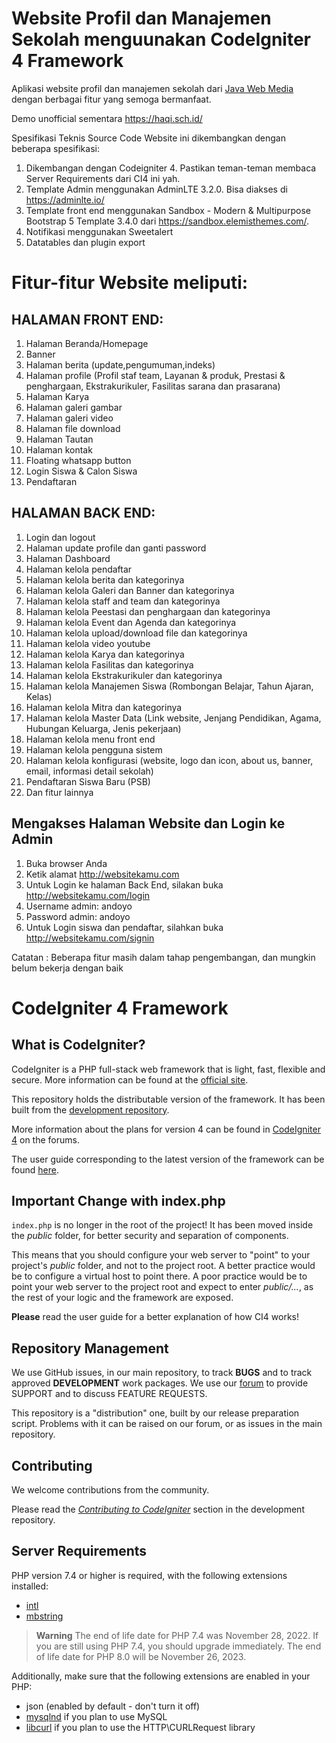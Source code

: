# Website Profil dan Manajemen Sekolah menguunakan CodeIgniter 4 Framework
Aplikasi website profil dan manajemen sekolah dari [Java Web Media](https://javawebmedia.com/) dengan berbagai fitur yang semoga bermanfaat. 

Demo unofficial sementara https://haqi.sch.id/

Spesifikasi Teknis Source Code
Website ini dikembangkan dengan beberapa spesifikasi:
1. Dikembangan dengan Codeigniter 4. Pastikan teman-teman membaca Server Requirements dari CI4 ini yah.
2. Template Admin menggunakan AdminLTE 3.2.0. Bisa diakses di https://adminlte.io/
3. Template front end menggunakan Sandbox - Modern & Multipurpose Bootstrap 5 Template 3.4.0 dari https://sandbox.elemisthemes.com/.
4. Notifikasi menggunakan Sweetalert
5. Datatables dan plugin export

# Fitur-fitur Website meliputi:

## HALAMAN FRONT END:

1. Halaman Beranda/Homepage
2. Banner
3. Halaman berita (update,pengumuman,indeks)
4.  Halaman profile (Profil staf team, Layanan & produk, Prestasi & penghargaan, Ekstrakurikuler, Fasilitas sarana dan prasarana)
5. Halaman Karya
6. Halaman galeri gambar
7. Halaman galeri video
8. Halaman file download
9. Halaman Tautan
10. Halaman kontak
11. Floating whatsapp button
12. Login Siswa & Calon Siswa
13. Pendaftaran

## HALAMAN BACK END:
1. Login dan logout
2. Halaman update profile dan ganti password
3. Halaman Dashboard
4. Halaman kelola pendaftar
5. Halaman kelola berita dan kategorinya
6. Halaman kelola Galeri dan Banner dan kategorinya
7. Halaman kelola staff and team dan kategorinya
8. Halaman kelola Peestasi dan penghargaan dan kategorinya
9. Halaman kelola Event dan Agenda dan kategorinya
10. Halaman kelola upload/download file dan kategorinya
11. Halaman kelola video youtube
12. Halaman kelola Karya dan kategorinya
13. Halaman kelola Fasilitas dan kategorinya
14. Halaman kelola Ekstrakurikuler dan kategorinya
15. Halaman kelola Manajemen Siswa (Rombongan Belajar, Tahun Ajaran, Kelas)
16. Halaman kelola Mitra dan kategorinya
17. Halaman kelola Master Data (Link website, Jenjang Pendidikan, Agama, Hubungan Keluarga, Jenis pekerjaan)
18. Halaman kelola menu front end
19. Halaman kelola pengguna sistem
20. Halaman kelola konfigurasi (website, logo dan icon, about us, banner, email, informasi detail sekolah)
21. Pendaftaran Siswa Baru (PSB)
22. Dan fitur lainnya

## Mengakses Halaman Website dan Login ke Admin
1. Buka browser Anda
2. Ketik alamat http://websitekamu.com
3. Untuk Login ke halaman Back End, silakan buka http://websitekamu.com/login
4. Username admin: andoyo
6. Password admin: andoyo
5. Untuk Login siswa dan pendaftar, silahkan buka http://websitekamu.com/signin

Catatan : Beberapa fitur masih dalam tahap pengembangan, dan mungkin belum bekerja dengan baik

# CodeIgniter 4 Framework

## What is CodeIgniter?

CodeIgniter is a PHP full-stack web framework that is light, fast, flexible and secure.
More information can be found at the [official site](https://codeigniter.com).

This repository holds the distributable version of the framework.
It has been built from the
[development repository](https://github.com/codeigniter4/CodeIgniter4).

More information about the plans for version 4 can be found in [CodeIgniter 4](https://forum.codeigniter.com/forumdisplay.php?fid=28) on the forums.

The user guide corresponding to the latest version of the framework can be found
[here](https://codeigniter4.github.io/userguide/).

## Important Change with index.php

`index.php` is no longer in the root of the project! It has been moved inside the *public* folder,
for better security and separation of components.

This means that you should configure your web server to "point" to your project's *public* folder, and
not to the project root. A better practice would be to configure a virtual host to point there. A poor practice would be to point your web server to the project root and expect to enter *public/...*, as the rest of your logic and the
framework are exposed.

**Please** read the user guide for a better explanation of how CI4 works!

## Repository Management

We use GitHub issues, in our main repository, to track **BUGS** and to track approved **DEVELOPMENT** work packages.
We use our [forum](http://forum.codeigniter.com) to provide SUPPORT and to discuss
FEATURE REQUESTS.

This repository is a "distribution" one, built by our release preparation script.
Problems with it can be raised on our forum, or as issues in the main repository.

## Contributing

We welcome contributions from the community.

Please read the [*Contributing to CodeIgniter*](https://github.com/codeigniter4/CodeIgniter4/blob/develop/CONTRIBUTING.md) section in the development repository.

## Server Requirements

PHP version 7.4 or higher is required, with the following extensions installed:

- [intl](http://php.net/manual/en/intl.requirements.php)
- [mbstring](http://php.net/manual/en/mbstring.installation.php)

> **Warning**
> The end of life date for PHP 7.4 was November 28, 2022. If you are
> still using PHP 7.4, you should upgrade immediately. The end of life date
> for PHP 8.0 will be November 26, 2023.

Additionally, make sure that the following extensions are enabled in your PHP:

- json (enabled by default - don't turn it off)
- [mysqlnd](http://php.net/manual/en/mysqlnd.install.php) if you plan to use MySQL
- [libcurl](http://php.net/manual/en/curl.requirements.php) if you plan to use the HTTP\CURLRequest library
